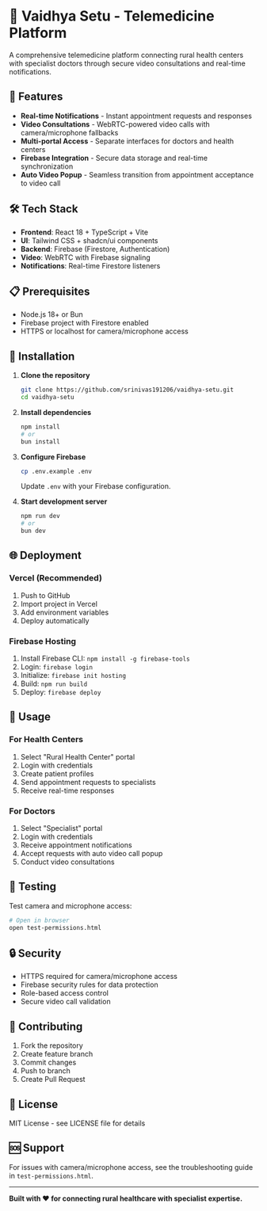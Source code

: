 # 🏥 Vaidhya Setu - Telemedicine Platform

A comprehensive telemedicine platform connecting rural health centers with specialist doctors through secure video consultations and real-time notifications.

## 🚀 Features

- **Real-time Notifications** - Instant appointment requests and responses
- **Video Consultations** - WebRTC-powered video calls with camera/microphone fallbacks
- **Multi-portal Access** - Separate interfaces for doctors and health centers
- **Firebase Integration** - Secure data storage and real-time synchronization
- **Auto Video Popup** - Seamless transition from appointment acceptance to video call

## 🛠️ Tech Stack

- **Frontend**: React 18 + TypeScript + Vite
- **UI**: Tailwind CSS + shadcn/ui components
- **Backend**: Firebase (Firestore, Authentication)
- **Video**: WebRTC with Firebase signaling
- **Notifications**: Real-time Firestore listeners

## 📋 Prerequisites

- Node.js 18+ or Bun
- Firebase project with Firestore enabled
- HTTPS or localhost for camera/microphone access

## 🔧 Installation

1. **Clone the repository**
   ```bash
   git clone https://github.com/srinivas191206/vaidhya-setu.git
   cd vaidhya-setu
   ```

2. **Install dependencies**
   ```bash
   npm install
   # or
   bun install
   ```

3. **Configure Firebase**
   ```bash
   cp .env.example .env
   ```
   Update `.env` with your Firebase configuration.

4. **Start development server**
   ```bash
   npm run dev
   # or
   bun dev
   ```

## 🌐 Deployment

### Vercel (Recommended)
1. Push to GitHub
2. Import project in Vercel
3. Add environment variables
4. Deploy automatically

### Firebase Hosting
1. Install Firebase CLI: `npm install -g firebase-tools`
2. Login: `firebase login`
3. Initialize: `firebase init hosting`
4. Build: `npm run build`
5. Deploy: `firebase deploy`

## 📱 Usage

### For Health Centers
1. Select "Rural Health Center" portal
2. Login with credentials
3. Create patient profiles
4. Send appointment requests to specialists
5. Receive real-time responses

### For Doctors
1. Select "Specialist" portal
2. Login with credentials
3. Receive appointment notifications
4. Accept requests with auto video call popup
5. Conduct video consultations

## 🧪 Testing

Test camera and microphone access:
```bash
# Open in browser
open test-permissions.html
```

## 🔒 Security

- HTTPS required for camera/microphone access
- Firebase security rules for data protection
- Role-based access control
- Secure video call validation

## 🤝 Contributing

1. Fork the repository
2. Create feature branch
3. Commit changes
4. Push to branch
5. Create Pull Request

## 📄 License

MIT License - see LICENSE file for details

## 🆘 Support

For issues with camera/microphone access, see the troubleshooting guide in `test-permissions.html`.

---

**Built with ❤️ for connecting rural healthcare with specialist expertise.**